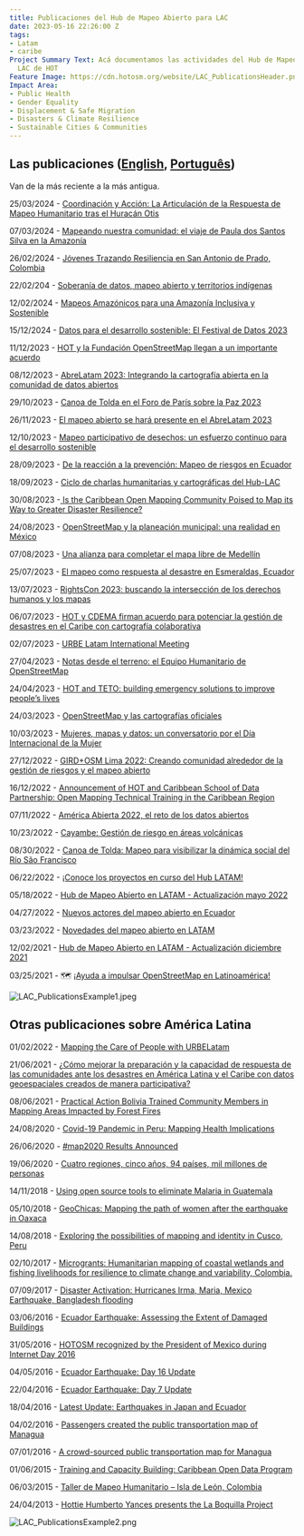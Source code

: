 ```yaml
---
title: Publicaciones del Hub de Mapeo Abierto para LAC
date: 2023-05-16 22:26:00 Z
tags:
- Latam
- caribe
Project Summary Text: Acá documentamos las actividades del Hub de Mapeo Abierto -
  LAC de HOT
Feature Image: https://cdn.hotosm.org/website/LAC_PublicationsHeader.png
Impact Area:
- Public Health
- Gender Equality
- Displacement & Safe Migration
- Disasters & Climate Resilience
- Sustainable Cities & Communities
---
```


## Las publicaciones ([English](https://www.hotosm.org/projects/publications/), [Português](https://www.hotosm.org/projects/publicacoes/))

Van de la más reciente a la más antigua.

25/03/2024 - [Coordinación y Acción: La Articulación de la Respuesta de Mapeo Humanitario tras el Huracán Otis](https://www.hotosm.org/updates/coordinacion-y-accion-la-articulacion-de-la-respuesta-de-mapeo-humanitario-tras-el-huracan-otis/)

07/03/2024 - [Mapeando nuestra comunidad: el viaje de Paula dos Santos Silva en la Amazonía](https://www.hotosm.org/updates/mapeando-nuestra-comunidad-el-viaje-de-paula-dos-santos-silva-en-la-amazonia/)

26/02/2024 - [Jóvenes Trazando Resiliencia en San Antonio de Prado, Colombia](https://www.hotosm.org/updates/jovenes-trazando-resiliencia-en-san-antonio-de-prado-colombia/)

22/02/204 - [Soberanía de datos, mapeo abierto y territorios indígenas](https://www.hotosm.org/updates/soberania-de-datos-mapeo-abierto-territorios-indigenas/)

12/02/2024 - [Mapeos Amazónicos para una Amazonía Inclusiva y Sostenible](https://www.hotosm.org/updates/mapeos-amazonicos-para-una-amazonia-inclusiva-y-sostenible/)

15/12/2024 - [Datos para el desarrollo sostenible: El Festival de Datos 2023](https://www.hotosm.org/updates/festival-de-datos/)

11/12/2023 - [HOT y la Fundación OpenStreetMap llegan a un importante acuerdo](https://www.hotosm.org/updates/hot-y-la-fundacion-openstreetmap-llegan-a-un-importante-acuerdo/)

08/12/2023 - [AbreLatam 2023: Integrando la cartografía abierta en la comunidad de datos abiertos](https://www.hotosm.org/updates/abrelatam-2023/)

29/10/2023 - [Canoa de Tolda en el Foro de París sobre la Paz 2023](https://www.hotosm.org/updates/canoa-paris/)

26/11/2023 - [El mapeo abierto se hará presente en el AbreLatam 2023](https://www.hotosm.org/updates/el-mapeo-abierto-se-hara-presente-en-el-abrelatam-2023/)

12/10/2023 - [Mapeo participativo de desechos: un esfuerzo continuo para el desarrollo sostenible](https://www.hotosm.org/updates/mapeo-participativo-de-desechos-un-esfuerzo-continuo-para-el-desarrollo-sostenible/)

28/09/2023 - [De la reacción a la prevención: Mapeo de riesgos en Ecuador](https://www.hotosm.org/updates/de-la-reaccion-a-la-prevencion-mapeo-de-riesgos-en-ecuador/)

18/09/2023 - [Ciclo de charlas humanitarias y cartográficas del Hub-LAC](https://www.hotosm.org/updates/ciclo-de-charlas-humanitarias-y-cartograficas-del-hub-lac/)

30/08/2023 -[ Is the Caribbean Open Mapping Community Poised to Map its Way to Greater Disaster Resilience?](https://www.hotosm.org/updates/is-the-caribbean-open-mapping-community-poised-to-map-its-way-to-greater-disaster-resilience/)

24/08/2023 - [OpenStreetMap y la planeación municipal: una realidad en México](https://www.hotosm.org/updates/openstreetmap-y-la-planeacion-municipal-una-realidad-en-municipios-de-mexico/)

07/08/2023 - [Una alianza para completar el mapa libre de Medellín](https://www.hotosm.org/updates/una-alianza-para-completar-el-mapa-libre-de-medellin/)

25/07/2023 - [El mapeo como respuesta al desastre en Esmeraldas, Ecuador](https://www.hotosm.org/updates/El-mapeo-como-respuesta-al-desastre-en-Esmeraldas-Ecuador/)

13/07/2023 - [RightsCon 2023: buscando la intersección de los derechos humanos y los mapas](https://www.hotosm.org/updates/rightscon-2023-buscando-la-interseccion-de-los-derechos-humanos-y-los-mapas/)

06/07/2023 - [HOT y CDEMA firman acuerdo para potenciar la gestión de desastres en el Caribe con cartografía colaborativa](https://www.hotosm.org/updates/hot-y-cdema-firman-acuerdo-para-potenciar-la-gestion-de-desastres-en-el-caribe-con-cartografia-colaborativa/)

02/07/2023 - [URBE Latam International Meeting](https://www.hotosm.org/updates/urbe-latam-international-meeting/)

27/04/2023 - [Notas desde el terreno: el Equipo Humanitario de OpenStreetMap](https://www.hotosm.org/updates/notas-desde-el-terreno-el-equipo-humanitario-de-openstreetmap/)

24/04/2023 - [HOT and TETO: building emergency solutions to improve people’s lives](https://www.hotosm.org/updates/hot-and-teto-building-emergency-solutions-to-improve-peoples-lives/)

24/03/2023 - [OpenStreetMap y las cartografías oficiales](https://www.hotosm.org/updates/openstreetmap-y-las-cartografias-oficiales/)

10/03/2023 - [Mujeres, mapas y datos: un conversatorio por el Día Internacional de la Mujer](https://www.hotosm.org/updates/mujeres-mapas-y-datos-un-conversatorio-por-el-dia-internacional-de-la-mujer/)

27/12/2022 - [GIRD\+OSM Lima 2022: Creando comunidad alrededor de la gestión de riesgos y el mapeo abierto](https://www.hotosm.org/updates/creando-comunidad-alrededor-de-la-gestion-de-riesgos-y-openstreetmap/)

16/12/2022 - [Announcement of HOT and Caribbean School of Data Partnership: Open Mapping Technical Training in the Caribbean Region](https://www.hotosm.org/updates/announcement-of-hot-and-caribbean-school-of-data-partnership-open-mapping-technical-training-in-the-caribbean-region/)

07/11/2022 - [América Abierta 2022, el reto de los datos abiertos](https://www.hotosm.org/updates/america-abierta-2022/)

10/23/2022 - [Cayambe: Gestión de riesgo en áreas volcánicas](https://www.hotosm.org/updates/cayambe-gestion-de-riesgo-en-areas-volcanicas/)

08/30/2022 - [Canoa de Tolda: Mapeo para visibilizar la dinámica social del Río São Francisco](https://www.hotosm.org/updates/canoa-de-tolda-mapeo-para-visibilizar-la-dinamica-social-del-rio-sao-francisco/)

06/22/2022 - [¡Conoce los proyectos en curso del Hub LATAM!](https://www.hotosm.org/updates/conoce-los-proyectos-en-curso-del-hub-latam/)

05/18/2022 - [Hub de Mapeo Abierto en LATAM - Actualización mayo 2022](hhttps://www.hotosm.org/updates/hub-de-mapeo-abierto-en-latam-actualizacion-mayo-2022/)

04/27/2022 - [Nuevos actores del mapeo abierto en Ecuador](https://www.hotosm.org/updates/nuevos-actores-del-mapeo-abierto-en-ecuador/)

03/23/2022 - [Novedades del mapeo abierto en LATAM](https://www.hotosm.org/updates/novedades-desde-latam/)

12/02/2021 - [Hub de Mapeo Abierto en LATAM - Actualización diciembre 2021](https://www.hotosm.org/updates/hub-de-mapeo-abierto-en-latam-actualizacion-diciembre-2021/)

03/25/2021 - 🗺 [¡Ayuda a impulsar OpenStreetMap en Latinoamérica!](https://www.hotosm.org/updates/ayuda-a-impulsar-openstreetmap-en-latinoamerica/)

![LAC_PublicationsExample1.jpeg](https://cdn.hotosm.org/website/LAC_PublicationsExample1.jpeg)

## Otras publicaciones sobre América Latina

01/02/2022 - [Mapping the Care of People with URBELatam](https://www.hotosm.org/updates/mapping-the-care-of-people-with-urbelatam/)

21/06/2021 - [¿Cómo mejorar la preparación y la capacidad de respuesta de las comunidades ante los desastres en América Latina y el Caribe con datos geoespaciales creados de manera participativa?](https://www.hotosm.org/updates/como-mejorar-la-preparacion-y-la-capacidad-de-respuesta-de-las-comunidades-ante-los-desastres-en-america-latina-y-el-caribe-con-datos-geoespaciales-creados-de-manera-participativa/)

08/06/2021 - [Practical Action Bolivia Trained Community Members in Mapping Areas Impacted by Forest Fires](https://www.hotosm.org/updates/practical-action-bolivia-trained-community-members-in-mapping-areas-impacted-by-forest-fires/)

24/08/2020 - [Covid-19 Pandemic in Peru: Mapping Health Implications](https://www.hotosm.org/updates/covid-19-pandemic-in-peru-mapping-health-implications/)

26/06/2020 - [#map2020 Results Announced](https://www.hotosm.org/updates/number-map2020-results-announced/)

19/06/2020 - [Cuatro regiones, cinco años, 94 países, mil millones de personas](https://www.hotosm.org/updates/cuatro-regiones-cinco-anos-94-paises-mil-millones-de-personas/)

14/11/2018 - [Using open source tools to eliminate Malaria in Guatemala](https://www.hotosm.org/updates/using-open-source-tools-to-eliminate-malaria-in-guatemala/)

05/10/2018 - [GeoChicas: Mapping the path of women after the earthquake in Oaxaca](https://www.hotosm.org/updates/geochicas-mapping-the-path-of-women-after-the-earthquake-in-oaxaca/)

14/08/2018 - [Exploring the possibilities of mapping and identity in Cusco, Peru](https://www.hotosm.org/updates/exploring-the-possibilities-of-mapping-and-identity-in-cusco-peru/)

02/10/2017 - [Microgrants: Humanitarian mapping of coastal wetlands and fishing livelihoods for resilience to climate change and variability, Colombia.](https://www.hotosm.org/updates/2017-10-02_microgrants_humanitarian_mapping_of_coastal_wetlands_and_fishing_livelihoods_for)

07/09/2017 - [Disaster Activation: Hurricanes Irma, Maria, Mexico Earthquake, Bangladesh flooding](https://www.hotosm.org/projects/hot_activates_for_multiple_disasters_hurricane_irma_and_maria_mexico_earthquakes_and)

03/06/2016 - [Ecuador Earthquake: Assessing the Extent of Damaged Buildings](https://www.hotosm.org/updates/2016-06-03_ecuador_earthquake_assessing_the_extent_of_damaged_buildings)

31/05/2016 - [HOTOSM recognized by the President of Mexico during Internet Day 2016](https://www.hotosm.org/updates/2016-05-31_hotosm_recognized_by_the_president_of_mexico_during_internet_day_2016)

04/05/2016 - [Ecuador Earthquake: Day 16 Update](https://www.hotosm.org/updates/2016-05-04_ecuador_earthquake_day_16_update)

22/04/2016 - [Ecuador Earthquake: Day 7 Update](https://www.hotosm.org/updates/2016-04-22_ecuador_earthquake_day_7_update)

18/04/2016 - [Latest Update: Earthquakes in Japan and Ecuador](https://www.hotosm.org/updates/2016-04-18_latest_update_earthquakes_in_japan_and_ecuador)

04/02/2016 - [Passengers created the public transportation map of Managua](https://www.hotosm.org/updates/2016-02-04_passengers_created_the_public_transportation_map_of_managua)

07/01/2016 - [A crowd-sourced public transportation map for Managua](https://www.hotosm.org/updates/2016-01-07_a_crowd-sourced_public_transportation_map_for_managua)

01/06/2015 - [Training and Capacity Building: Caribbean Open Data Program](https://www.hotosm.org/projects/training-and-capacity-building-caribbean-open-data-program)

06/03/2015 - [Taller de Mapeo Humanitario – Isla de León, Colombia](https://www.hotosm.org/updates/2015-03-06_taller_de_mapeo_humanitario_%E2%80%93_isla_de_le%C3%B3n_colombia)

24/04/2013 - [Hottie Humberto Yances presents the La Boquilla Project](https://www.hotosm.org/updates/2013-04-24_hottie_humberto_yances_presents_the_la_boquilla_project)

![LAC_PublicationsExample2.png](https://cdn.hotosm.org/website/LAC_PublicationsExample2.png)